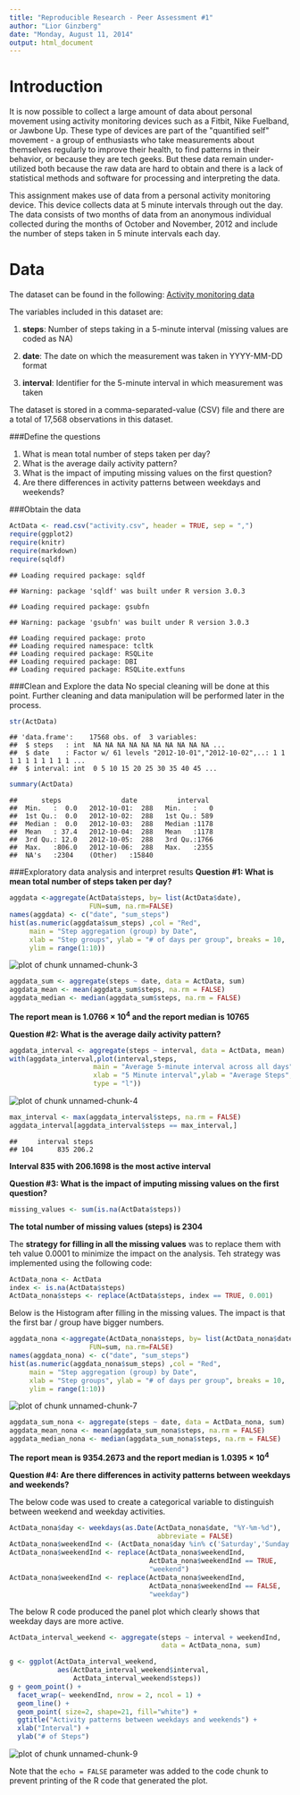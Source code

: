 ```yaml
---
title: "Reproducible Research - Peer Assessment #1"
author: "Lior Ginzberg"
date: "Monday, August 11, 2014"
output: html_document
---
```


Introduction
============

It is now possible to collect a large amount of data about personal movement using activity monitoring devices such as a Fitbit, Nike Fuelband, or Jawbone Up. These type of devices are part of the "quantified self" movement - a group of enthusiasts who take measurements about themselves regularly to improve their health, to find patterns in their behavior, or because they are tech geeks. But these data remain under-utilized both because the raw data are hard to obtain and there is a lack of statistical methods and software for processing and interpreting the data.

This assignment makes use of data from a personal activity monitoring device. This device collects data at 5 minute intervals through out the day. The data consists of two months of data from an anonymous individual collected during the months of October and November, 2012 and include the number of steps taken in 5 minute intervals each day.

Data
====

The dataset can be found in the following: [Activity monitoring data](https://d396qusza40orc.cloudfront.net/repdata%2Fdata%2Factivity.zip)

The variables included in this dataset are:

1. **steps**: Number of steps taking in a 5-minute interval (missing values 
              are coded as NA)

2. **date**:  The date on which the measurement was taken in YYYY-MM-DD format

3. **interval**: 
              Identifier for the 5-minute interval in which measurement was 
              taken

The dataset is stored in a comma-separated-value (CSV) file and there are a total of 17,568 observations in this dataset.

###Define the questions

1. What is mean total number of steps taken per day?
2. What is the average daily activity pattern?
3. What is the impact of imputing missing values on the first question?
4. Are there differences in activity patterns between weekdays and weekends?

###Obtain the data

```r
ActData <- read.csv("activity.csv", header = TRUE, sep = ",")
require(ggplot2)
require(knitr)
require(markdown)
require(sqldf)
```

```
## Loading required package: sqldf
```

```
## Warning: package 'sqldf' was built under R version 3.0.3
```

```
## Loading required package: gsubfn
```

```
## Warning: package 'gsubfn' was built under R version 3.0.3
```

```
## Loading required package: proto
## Loading required namespace: tcltk
## Loading required package: RSQLite
## Loading required package: DBI
## Loading required package: RSQLite.extfuns
```

###Clean and Explore the data
No special cleaning will be done at this point. Further cleaning and data manipulation will be performed later in the process.


```r
str(ActData)
```

```
## 'data.frame':	17568 obs. of  3 variables:
##  $ steps   : int  NA NA NA NA NA NA NA NA NA NA ...
##  $ date    : Factor w/ 61 levels "2012-10-01","2012-10-02",..: 1 1 1 1 1 1 1 1 1 1 ...
##  $ interval: int  0 5 10 15 20 25 30 35 40 45 ...
```

```r
summary(ActData)
```

```
##      steps               date          interval   
##  Min.   :  0.0   2012-10-01:  288   Min.   :   0  
##  1st Qu.:  0.0   2012-10-02:  288   1st Qu.: 589  
##  Median :  0.0   2012-10-03:  288   Median :1178  
##  Mean   : 37.4   2012-10-04:  288   Mean   :1178  
##  3rd Qu.: 12.0   2012-10-05:  288   3rd Qu.:1766  
##  Max.   :806.0   2012-10-06:  288   Max.   :2355  
##  NA's   :2304    (Other)   :15840
```
###Exploratory data analysis and interpret results
**Question #1: What is mean total number of steps taken per day?**


```r
aggdata <-aggregate(ActData$steps, by= list(ActData$date), 
                    FUN=sum, na.rm=FALSE)
names(aggdata) <- c("date", "sum_steps")
hist(as.numeric(aggdata$sum_steps) ,col = "Red", 
     main = "Step aggregation (group) by Date", 
     xlab = "Step groups", ylab = "# of days per group", breaks = 10, 
     ylim = range(1:10))
```

![plot of chunk unnamed-chunk-3](figure/unnamed-chunk-3.png) 

```r
aggdata_sum <- aggregate(steps ~ date, data = ActData, sum)
aggdata_mean <- mean(aggdata_sum$steps, na.rm = FALSE)
aggdata_median <- median(aggdata_sum$steps, na.rm = FALSE)
```

**The report mean is 1.0766 &times; 10<sup>4</sup> and 
the report median is 10765**

**Question #2: What is the average daily activity pattern?**


```r
aggdata_interval <- aggregate(steps ~ interval, data = ActData, mean)
with(aggdata_interval,plot(interval,steps,
                     main = "Average 5-minute interval across all days",       
                     xlab = "5 Minute interval",ylab = "Average Steps", 
                     type = "l"))
```

![plot of chunk unnamed-chunk-4](figure/unnamed-chunk-4.png) 

```r
max_interval <- max(aggdata_interval$steps, na.rm = FALSE)
aggdata_interval[aggdata_interval$steps == max_interval,]
```

```
##     interval steps
## 104      835 206.2
```

**Interval 835 with 206.1698 is the most active interval**

**Question #3: What is the impact of imputing missing values on the first question?**


```r
missing_values <- sum(is.na(ActData$steps))
```
**The total number of missing values (steps) is 2304**

The **strategy for filling in all the missing values** was to replace them with teh value 0.0001 to minimize the impact on the analysis. Teh strategy was implemented using the following code:


```r
ActData_nona <- ActData
index <- is.na(ActData$steps)
ActData_nona$steps <- replace(ActData$steps, index == TRUE, 0.001)
```

Below is the Histogram after filling in the missing values. The impact is that the first bar / group have bigger numbers.



```r
aggdata_nona <-aggregate(ActData_nona$steps, by= list(ActData_nona$date), 
                    FUN=sum, na.rm=FALSE)
names(aggdata_nona) <- c("date", "sum_steps")
hist(as.numeric(aggdata_nona$sum_steps) ,col = "Red", 
     main = "Step aggregation (group) by Date", 
     xlab = "Step groups", ylab = "# of days per group", breaks = 10, 
     ylim = range(1:10))
```

![plot of chunk unnamed-chunk-7](figure/unnamed-chunk-7.png) 

```r
aggdata_sum_nona <- aggregate(steps ~ date, data = ActData_nona, sum)
aggdata_mean_nona <- mean(aggdata_sum_nona$steps, na.rm = FALSE)
aggdata_median_nona <- median(aggdata_sum_nona$steps, na.rm = FALSE)
```
**The report mean is 9354.2673 and 
the report median is 1.0395 &times; 10<sup>4</sup>**

**Question #4: Are there differences in activity patterns between weekdays and weekends?**

The below code was used to create a categorical variable to distinguish between weekend and weekday activities.


```r
ActData_nona$day <- weekdays(as.Date(ActData_nona$date, "%Y-%m-%d"), 
                                     abbreviate = FALSE)
ActData_nona$weekendInd <- (ActData_nona$day %in% c('Saturday','Sunday'))
ActData_nona$weekendInd <- replace(ActData_nona$weekendInd, 
                                   ActData_nona$weekendInd == TRUE, 
                                   "weekend")
ActData_nona$weekendInd <- replace(ActData_nona$weekendInd, 
                                   ActData_nona$weekendInd == FALSE, 
                                   "weekday")
```

The below R code produced the panel plot which clearly shows that weekday days are more active.


```r
ActData_interval_weekend <- aggregate(steps ~ interval + weekendInd,
                                      data = ActData_nona, sum)

g <- ggplot(ActData_interval_weekend, 
            aes(ActData_interval_weekend$interval, 
                ActData_interval_weekend$steps))
g + geom_point() + 
  facet_wrap(~ weekendInd, nrow = 2, ncol = 1) + 
  geom_line() +
  geom_point( size=2, shape=21, fill="white") +
  ggtitle("Activity patterns between weekdays and weekends") +
  xlab("Interval") +
  ylab("# of Steps")
```

![plot of chunk unnamed-chunk-9](figure/unnamed-chunk-9.png) 

Note that the `echo = FALSE` parameter was added to the code chunk to prevent printing of the R code that generated the plot.
